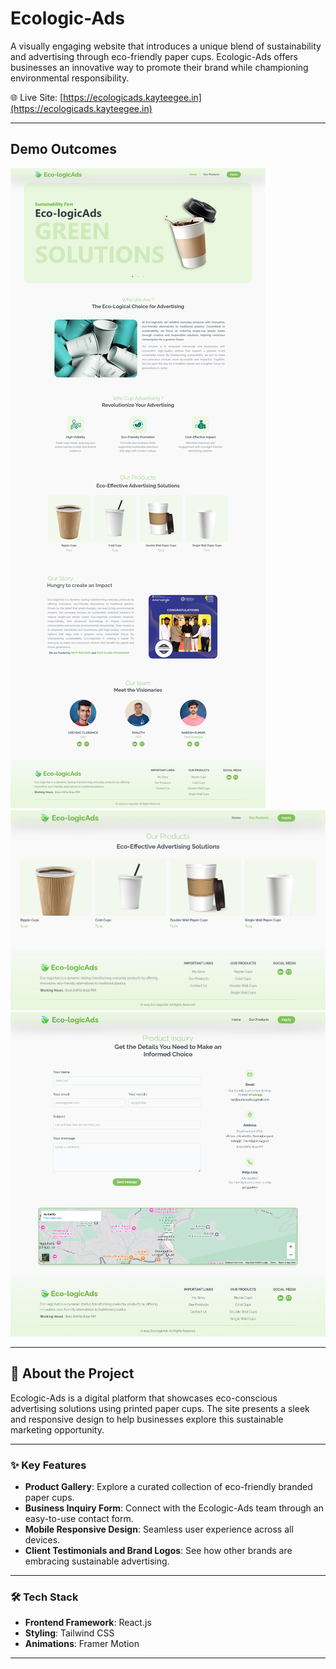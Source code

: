 # Ecologic-Ads

A visually engaging website that introduces a unique blend of sustainability and advertising through eco-friendly paper cups. Ecologic-Ads offers businesses an innovative way to promote their brand while championing environmental responsibility.

🌐 Live Site: [https://ecologicads.kayteegee.in](https://ecologicads.kayteegee.in)

---

## Demo Outcomes

<img src='./src/assets/home.png' alt='Applicaiton Demo'>
<img src='./src/assets/products.png' alt='Applicaiton Demo'>
<img src='./src/assets/inquiry.png' alt='Applicaiton Demo'>

---

## 🌱 About the Project

Ecologic-Ads is a digital platform that showcases eco-conscious advertising solutions using printed paper cups. The site presents a sleek and responsive design to help businesses explore this sustainable marketing opportunity.

---

### ✨ Key Features

- **Product Gallery**: Explore a curated collection of eco-friendly branded paper cups.
- **Business Inquiry Form**: Connect with the Ecologic-Ads team through an easy-to-use contact form.
- **Mobile Responsive Design**: Seamless user experience across all devices.
- **Client Testimonials and Brand Logos**: See how other brands are embracing sustainable advertising.

---

### 🛠️ Tech Stack

- **Frontend Framework**: React.js
- **Styling**: Tailwind CSS
- **Animations**: Framer Motion

---
